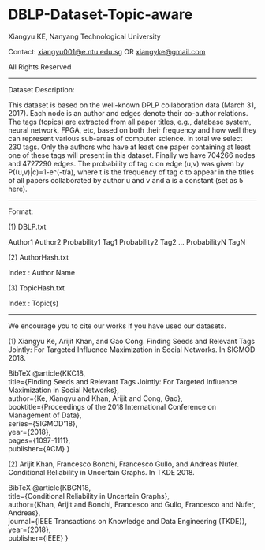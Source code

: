 # DBLP-Dataset-Topic-aware

Xiangyu KE, Nanyang Technological University

Contact: xiangyu001@e.ntu.edu.sg OR xiangyke@gmail.com

All Rights Reserved

----------------------------------------------------------------------------------------------------------------------------------------

Dataset Description:

This dataset is based on the well-known DPLP collaboration data (March 31, 2017). Each node is an author and edges denote their co-author relations. The tags (topics) are extracted from all paper titles, e.g., database system, neural network, FPGA, etc, based on both their frequency and how well they can represent various sub-areas of computer science. In total we select 230 tags. Only the authors who have at least one paper containing at least one of these tags will present in this dataset. Finally we have 704266 nodes and 4727290 edges. The probability of tag c on edge (u,v) was given by P((u,v)|c)=1-e^(-t/a), where t is the frequency of tag c to appear in the titles of all papers collaborated by author u and v and a is a constant (set as 5 here).

----------------------------------------------------------------------------------------------------------------------------------------

Format:

(1) DBLP.txt

Author1 Author2 Probability1 Tag1 Probability2 Tag2 ... ProbabilityN TagN

(2) AuthorHash.txt

Index : Author Name

(3) TopicHash.txt

Index : Topic(s)

----------------------------------------------------------------------------------------------------------------------------------------

We encourage you to cite our works if you have used our datasets.

(1) Xiangyu Ke, Arijit Khan, and Gao Cong. Finding Seeds and Relevant Tags Jointly: For Targeted Influence Maximization in Social Networks. In SIGMOD 2018.

BibTeX
@article{KKC18,   
  title={Finding Seeds and Relevant Tags Jointly: For Targeted Influence Maximization in Social Networks},   
  author={Ke, Xiangyu and Khan, Arijit and Cong, Gao},  
  booktitle={Proceedings of the 2018 International Conference on Management of Data},  
  series={SIGMOD'18},  
  year={2018},   
  pages={1097-1111},  
  publisher={ACM}
}


(2) Arijit Khan, Francesco Bonchi, Francesco Gullo, and Andreas Nufer. Conditional Reliability in Uncertain Graphs. In TKDE 2018.

BibTeX
@article{KBGN18,   
  title={Conditional Reliability in Uncertain Graphs},   
  author={Khan, Arijit and Bonchi, Francesco and Gullo, Francesco and Nufer, Andreas},  
  journal={IEEE Transactions on Knowledge and Data Engineering (TKDE)},  
  year={2018},   
  publisher={IEEE}
}
